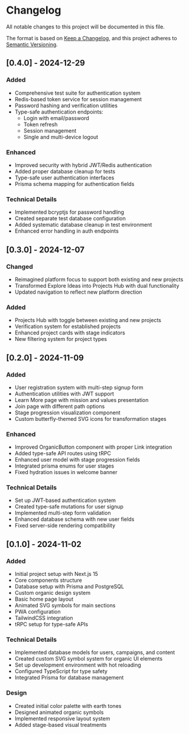 # Changelog
All notable changes to this project will be documented in this file.

The format is based on [Keep a Changelog](https://keepachangelog.com/en/1.0.0/),
and this project adheres to [Semantic Versioning](https://semver.org/spec/v2.0.0.html).

## [0.4.0] - 2024-12-29
### Added
- Comprehensive test suite for authentication system
- Redis-based token service for session management
- Password hashing and verification utilities
- Type-safe authentication endpoints:
  - Login with email/password
  - Token refresh
  - Session management
  - Single and multi-device logout

### Enhanced
- Improved security with hybrid JWT/Redis authentication
- Added proper database cleanup for tests
- Type-safe user authentication interfaces
- Prisma schema mapping for authentication fields

### Technical Details
- Implemented bcryptjs for password handling
- Created separate test database configuration
- Added systematic database cleanup in test environment
- Enhanced error handling in auth endpoints

## [0.3.0] - 2024-12-07
### Changed
- Reimagined platform focus to support both existing and new projects
- Transformed Explore Ideas into Projects Hub with dual functionality
- Updated navigation to reflect new platform direction

### Added
- Projects Hub with toggle between existing and new projects
- Verification system for established projects
- Enhanced project cards with stage indicators
- New filtering system for project types

## [0.2.0] - 2024-11-09
### Added
- User registration system with multi-step signup form
- Authentication utilities with JWT support
- Learn More page with mission and values presentation
- Join page with different path options
- Stage progression visualization component
- Custom butterfly-themed SVG icons for transformation stages

### Enhanced
- Improved OrganicButton component with proper Link integration
- Added type-safe API routes using tRPC
- Enhanced user model with stage progression fields
- Integrated prisma enums for user stages
- Fixed hydration issues in welcome banner

### Technical Details
- Set up JWT-based authentication system
- Created type-safe mutations for user signup
- Implemented multi-step form validation
- Enhanced database schema with new user fields
- Fixed server-side rendering compatibility

## [0.1.0] - 2024-11-02
### Added
- Initial project setup with Next.js 15
- Core components structure
- Database setup with Prisma and PostgreSQL
- Custom organic design system
- Basic home page layout
- Animated SVG symbols for main sections
- PWA configuration
- TailwindCSS integration
- tRPC setup for type-safe APIs

### Technical Details
- Implemented database models for users, campaigns, and content
- Created custom SVG symbol system for organic UI elements
- Set up development environment with hot reloading
- Configured TypeScript for type safety
- Integrated Prisma for database management

### Design
- Created initial color palette with earth tones
- Designed animated organic symbols
- Implemented responsive layout system
- Added stage-based visual treatments
